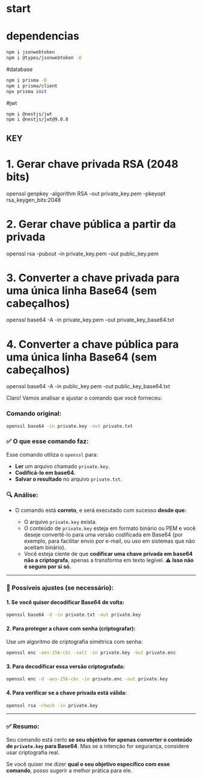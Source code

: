 # start

# dependencias

```bash
npm i jsonwebtoken
npm i @types/jsonwebtoken -D
```

#database

```bash
npm i prisma -D
npm i prisma/client
npx prisma init
```

#jwt

```bash
npm i @nestjs/jwt
npm i @nestjs/jwt@9.0.0
```

## KEY
# 1. Gerar chave privada RSA (2048 bits)
openssl genpkey -algorithm RSA -out private_key.pem -pkeyopt rsa_keygen_bits:2048

# 2. Gerar chave pública a partir da privada
openssl rsa -pubout -in private_key.pem -out public_key.pem

# 3. Converter a chave privada para uma única linha Base64 (sem cabeçalhos)
openssl base64 -A -in private_key.pem -out private_key_base64.txt

# 4. Converter a chave pública para uma única linha Base64 (sem cabeçalhos)
openssl base64 -A -in public_key.pem -out public_key_base64.txt



Claro! Vamos analisar e ajustar o comando que você forneceu:

### Comando original:

```bash
openssl base64 -in private.key -out private.txt
```

### ✅ O que esse comando faz:

Esse comando utiliza o `openssl` para:

* **Ler** um arquivo chamado `private.key`.
* **Codificá-lo em base64**.
* **Salvar o resultado** no arquivo `private.txt`.

### 🔍 Análise:

* O comando está **correto**, e será executado com sucesso **desde que:**

  * O arquivo `private.key` exista.
  * O conteúdo de `private.key` esteja em formato binário ou PEM e você deseje convertê-lo para uma versão codificada em Base64 (por exemplo, para facilitar envio por e-mail, ou uso em sistemas que não aceitam binário).
  * Você esteja ciente de que **codificar uma chave privada em base64 não a criptografa**, apenas a transforma em texto legível. **⚠️ Isso não é seguro por si só.**

---

### 🔧 Possíveis ajustes (se necessário):

#### 1. **Se você quiser decodificar Base64 de volta:**

```bash
openssl base64 -d -in private.txt -out private.key
```

#### 2. **Para proteger a chave com senha (criptografar):**

Use um algoritmo de criptografia simétrica com senha:

```bash
openssl enc -aes-256-cbc -salt -in private.key -out private.enc
```

#### 3. **Para decodificar essa versão criptografada:**

```bash
openssl enc -d -aes-256-cbc -in private.enc -out private.key
```

#### 4. **Para verificar se a chave privada está válida:**

```bash
openssl rsa -check -in private.key
```

---

### ✅ Resumo:

Seu comando está certo **se seu objetivo for apenas converter o conteúdo de `private.key` para Base64**.
Mas se a intenção for segurança, considere usar criptografia real.

Se você quiser me dizer **qual o seu objetivo específico com esse comando**, posso sugerir a melhor prática para ele.

